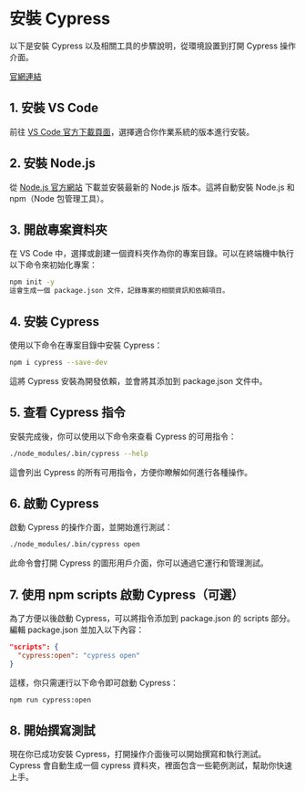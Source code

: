 # 安裝 Cypress

以下是安裝 Cypress 以及相關工具的步驟說明，從環境設置到打開 Cypress 操作介面。

[官網連結](https://www.cypress.io/)

## 1. 安裝 VS Code
前往 [VS Code 官方下載頁面](https://code.visualstudio.com/download)，選擇適合你作業系統的版本進行安裝。

## 2. 安裝 Node.js
從 [Node.js 官方網站](https://nodejs.org/zh-tw?gad_source=1&gclid=Cj0KCQjwrp-3BhDgARIsAEWJ6SyAEe7ZKpYJQ0QYliXWe2y4WcoTdjSnFY29jbyzZ5Y506X7dW3TDq4aAiLJEALw_wcB) 下載並安裝最新的 Node.js 版本。這將自動安裝 Node.js 和 npm（Node 包管理工具）。

## 3. 開啟專案資料夾
在 VS Code 中，選擇或創建一個資料夾作為你的專案目錄。可以在終端機中執行以下命令來初始化專案：

```bash
npm init -y
這會生成一個 package.json 文件，記錄專案的相關資訊和依賴項目。
```

## 4. 安裝 Cypress
使用以下命令在專案目錄中安裝 Cypress：

```bash
npm i cypress --save-dev
```

這將 Cypress 安裝為開發依賴，並會將其添加到 package.json 文件中。

## 5. 查看 Cypress 指令
安裝完成後，你可以使用以下命令來查看 Cypress 的可用指令：

```bash
./node_modules/.bin/cypress --help
```

這會列出 Cypress 的所有可用指令，方便你瞭解如何進行各種操作。

## 6. 啟動 Cypress
啟動 Cypress 的操作介面，並開始進行測試：

```bash
./node_modules/.bin/cypress open
```

此命令會打開 Cypress 的圖形用戶介面，你可以通過它運行和管理測試。

## 7. 使用 npm scripts 啟動 Cypress（可選）
為了方便以後啟動 Cypress，可以將指令添加到 package.json 的 scripts 部分。編輯 package.json 並加入以下內容：


```json
"scripts": {
  "cypress:open": "cypress open"
}
```
這樣，你只需運行以下命令即可啟動 Cypress：

```bash
npm run cypress:open
```
## 8. 開始撰寫測試
現在你已成功安裝 Cypress，打開操作介面後可以開始撰寫和執行測試。
Cypress 會自動生成一個 cypress 資料夾，裡面包含一些範例測試，幫助你快速上手。